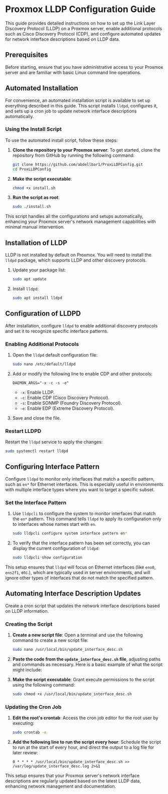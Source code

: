 # Proxmox LLDP Configuration Guide

This guide provides detailed instructions on how to set up the Link Layer Discovery Protocol (LLDP) on a Proxmox server, enable additional protocols such as Cisco Discovery Protocol (CDP), and configure automated updates for network interface descriptions based on LLDP data.

## Prerequisites

Before starting, ensure that you have administrative access to your Proxmox server and are familiar with basic Linux command line operations.

## Automated Installation

For convenience, an automated installation script is available to set up everything described in this guide. This script installs `lldpd`, configures it, and sets up a cron job to update network interface descriptions automatically.

### Using the Install Script

To use the automated install script, follow these steps:

1. **Clone the repository to your Proxmox server**:
   To get started, clone the repository from GitHub by running the following command:

   ```bash
   git clone https://github.com/abdellbar1/ProxLLDPConfig.git
   cd ProxLLDPConfig
   ```
2. **Make the script executable**:
   
   ```bash
   chmod +x install.sh
   ```
3. **Run the script as root**:

    ```bash
    sudo ./install.sh
    ```
This script handles all the configurations and setups automatically, enhancing your Proxmox server's network management capabilities with minimal manual intervention.

## Installation of LLDP

LLDP is not installed by default on Proxmox. You will need to install the `lldpd` package, which supports LLDP and other discovery protocols.

1. Update your package list:

    ```bash
    sudo apt update
    ```

2. Install `lldpd`:

    ```bash
    sudo apt install lldpd
    ```

## Configuration of LLDPD

After installation, configure `lldpd` to enable additional discovery protocols and set it to recognize specific interface patterns.

### Enabling Additional Protocols

1. Open the `lldpd` default configuration file:

    ```bash
    sudo nano /etc/default/lldpd
    ```

2. Add or modify the following line to enable CDP and other protocols:

    ```plaintext
    DAEMON_ARGS="-x -c -s -e"
    ```

    - `-x`: Enable LLDP.
    - `-c`: Enable CDP (Cisco Discovery Protocol).
    - `-s`: Enable SONMP (Foundry Discovery Protocol).
    - `-e`: Enable EDP (Extreme Discovery Protocol).

3. Save and close the file.

### Restart LLDPD

Restart the `lldpd` service to apply the changes:

```bash
sudo systemctl restart lldpd
```
## Configuring Interface Pattern

Configure `lldpd` to monitor only interfaces that match a specific pattern, such as `en*` for Ethernet interfaces. This is especially useful in environments with multiple interface types where you want to target a specific subset.

### Set the Interface Pattern

1. Use `lldpcli` to configure the system to monitor interfaces that match the `en*` pattern. This command tells `lldpd` to apply its configuration only to interfaces whose names start with `en`.

    ```bash
    sudo lldpcli configure system interface pattern en*
    ```

2. To verify that the interface pattern has been set correctly, you can display the current configuration of `lldpd`:

    ```bash
    sudo lldpcli show configuration
    ```

This setup ensures that `lldpd` will focus on Ethernet interfaces (like `eno0`, `ens2f1`, etc.), which are typically used in server environments, and will ignore other types of interfaces that do not match the specified pattern.

## Automating Interface Description Updates

Create a cron script that updates the network interface descriptions based on LLDP information.

### Creating the Script

1. **Create a new script file**:
   Open a terminal and use the following command to create a new script file:

    ```bash
    sudo nano /usr/local/bin/update_interface_desc.sh
    ```

2. **Paste the code from the `update_interface_desc.sh` file**, adjusting paths and commands as necessary. Here is a basic example of what the script might include:



3. **Make the script executable**:
   Grant execute permissions to the script using the following command:

    ```bash
    sudo chmod +x /usr/local/bin/update_interface_desc.sh
    ```

### Updating the Cron Job

1. **Edit the root's crontab**:
   Access the cron job editor for the root user by executing:

    ```bash
    sudo crontab -e
    ```

2. **Add the following line to run the script every hour**:
   Schedule the script to run at the start of every hour, and direct the output to a log file for later review:

    ```plaintext
    0 * * * * /usr/local/bin/update_interface_desc.sh >> /var/log/update_interface_desc.log 2>&1
    ```

This setup ensures that your Proxmox server's network interface descriptions are regularly updated based on the latest LLDP data, enhancing network management and documentation.
